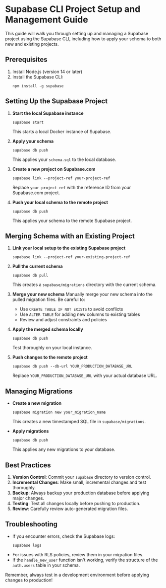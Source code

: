 # Supabase CLI Project Setup and Management Guide

This guide will walk you through setting up and managing a Supabase project using the Supabase CLI, including how to apply your schema to both new and existing projects.

## Prerequisites

1. Install Node.js (version 14 or later)
2. Install the Supabase CLI:
   ```
   npm install -g supabase
   ```

## Setting Up the Supabase Project

1. **Start the local Supabase instance**
   ```
   supabase start
   ```
   This starts a local Docker instance of Supabase.

2. **Apply your schema**
   ```
   supabase db push
   ```
   This applies your `schema.sql` to the local database.

3. **Create a new project on Supabase.com**
   ```
   supabase link --project-ref your-project-ref
   ```
   Replace `your-project-ref` with the reference ID from your Supabase.com project.

4. **Push your local schema to the remote project**
   ```
   supabase db push
   ```
   This applies your schema to the remote Supabase project.

## Merging Schema with an Existing Project

1. **Link your local setup to the existing Supabase project**
   ```
   supabase link --project-ref your-existing-project-ref
   ```

2. **Pull the current schema**
   ```
   supabase db pull
   ```
   This creates a `supabase/migrations` directory with the current schema.

3. **Merge your new schema**
   Manually merge your new schema into the pulled migration files. Be careful to:
   - Use `CREATE TABLE IF NOT EXISTS` to avoid conflicts
   - Use `ALTER TABLE` for adding new columns to existing tables
   - Review and adjust constraints and policies

4. **Apply the merged schema locally**
   ```
   supabase db push
   ```
   Test thoroughly on your local instance.

5. **Push changes to the remote project**
   ```
   supabase db push --db-url YOUR_PRODUCTION_DATABASE_URL
   ```
   Replace `YOUR_PRODUCTION_DATABASE_URL` with your actual database URL.

## Managing Migrations

- **Create a new migration**
  ```
  supabase migration new your_migration_name
  ```
  This creates a new timestamped SQL file in `supabase/migrations`.

- **Apply migrations**
  ```
  supabase db push
  ```
  This applies any new migrations to your database.

## Best Practices

1. **Version Control**: Commit your `supabase` directory to version control.
2. **Incremental Changes**: Make small, incremental changes and test thoroughly.
3. **Backup**: Always backup your production database before applying major changes.
4. **Testing**: Test all changes locally before pushing to production.
5. **Review**: Carefully review auto-generated migration files.

## Troubleshooting

- If you encounter errors, check the Supabase logs:
  ```
  supabase logs
  ```
- For issues with RLS policies, review them in your migration files.
- If the `handle_new_user` function isn't working, verify the structure of the `auth.users` table in your schema.

Remember, always test in a development environment before applying changes to production!